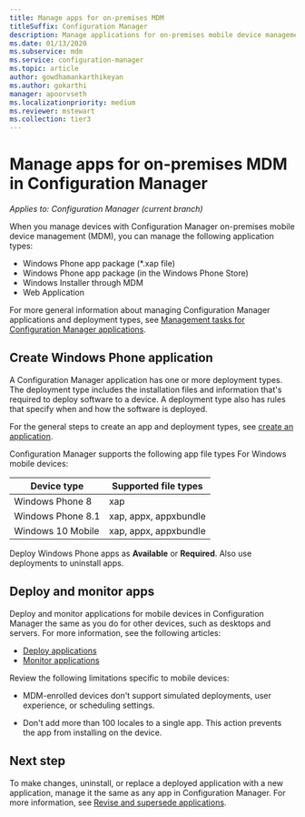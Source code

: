 ```yaml
---
title: Manage apps for on-premises MDM
titleSuffix: Configuration Manager
description: Manage applications for on-premises mobile device management (MDM) in Configuration Manager.
ms.date: 01/13/2020
ms.subservice: mdm
ms.service: configuration-manager
ms.topic: article
author: gowdhamankarthikeyan
ms.author: gokarthi
manager: apoorvseth
ms.localizationpriority: medium
ms.reviewer: mstewart
ms.collection: tier3
---
```


# Manage apps for on-premises MDM in Configuration Manager

*Applies to: Configuration Manager (current branch)*

When you manage devices with Configuration Manager on-premises mobile device management (MDM), you can manage the following application types:

- Windows Phone app package (*.xap file)
- Windows Phone app package (in the Windows Phone Store)
- Windows Installer through MDM
- Web Application

For more general information about managing Configuration Manager applications and deployment types, see [Management tasks for Configuration Manager applications](../../apps/deploy-use/management-tasks-applications.md).

## <a name="bkmk_winphone"></a> Create Windows Phone application

A Configuration Manager application has one or more deployment types. The deployment type includes the installation files and information that's required to deploy software to a device. A deployment type also has rules that specify when and how the software is deployed.

For the general steps to create an app and deployment types, see [create an application](../../apps/deploy-use/create-applications.md#bkmk_create).

Configuration Manager supports the following app file types For Windows mobile devices:

|Device type|Supported file types|
|-----------------|---------------------|
|Windows Phone 8|xap|
|Windows Phone 8.1|xap, appx, appxbundle|
|Windows 10 Mobile|xap, appx, appxbundle|

Deploy Windows Phone apps as **Available** or **Required**. Also use deployments to uninstall apps.

## Deploy and monitor apps

Deploy and monitor applications for mobile devices in Configuration Manager the same as you do for other devices, such as desktops and servers. For more information, see the following articles:

- [Deploy applications](../../apps/deploy-use/deploy-applications.md)
- [Monitor applications](../../apps/deploy-use/monitor-applications-from-the-console.md)

Review the following limitations specific to mobile devices:

- MDM-enrolled devices don't support simulated deployments, user experience, or scheduling settings.

- Don't add more than 100 locales to a single app. This action prevents the app from installing on the device.

## Next step

To make changes, uninstall, or replace a deployed application with a new application, manage it the same as any app in Configuration Manager. For more information, see [Revise and supersede applications](../../apps/deploy-use/revise-and-supersede-applications.md).
